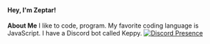 #### Hey, I'm Zeptar!
**About Me**
I like to code, program. My favorite coding language is JavaScript.
I have a Discord bot called Keppy.
[![Discord Presence](https://lanyard.cnrad.dev/api/893211748767768606)](https://discord.com/users/893211748767768606)
